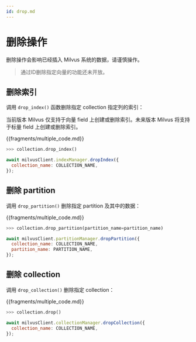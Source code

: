 ```yaml
---
id: drop.md
---
```

# 删除操作
删除操作会影响已经插入 Milvus 系统的数据，请谨慎操作。

> 通过ID删除指定向量的功能还未开放。

## 删除索引
调用 `drop_index()` 函数删除指定 collection 指定列的索引：
<div class="alert note">
  当前版本 Milvus 仅支持于向量 field 上创建或删除索引。未来版本 Milvus 将支持于标量 field 上创建或删除索引。
</div>

{{fragments/multiple_code.md}}


```python
>>> collection.drop_index()
```

```javascript
await milvusClient.indexManager.dropIndex({
  collection_name: COLLECTION_NAME,
});
```

## 删除 partition
调用 `drop_partition()` 删除指定 partition 及其中的数据：


{{fragments/multiple_code.md}}


```python
>>> collection.drop_partition(partition_name=partition_name)
```

```javascript
await milvusClient.partitionManager.dropPartition({
  collection_name: COLLECTION_NAME,
  partition_name: PARTITION_NAME,
});
```


## 删除 collection
调用 `drop_collection()` 删除指定 collection：


{{fragments/multiple_code.md}}


```python
>>> collection.drop()
```

```javascript
await milvusClient.collectionManager.dropCollection({
  collection_name: COLLECTION_NAME,
});
```

